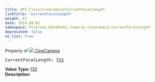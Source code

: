 ```yaml
---
title: API:Class/CineCamera/CurrentFocalLength
linkTitle: "CurrentFocalLength"
weight: 67
date: 2019-08-02
namespace: Primrose.DataModel.Cameras.CineCamera.CurrentFocalLength
deprecated: false
no_list: true
---
```

Property of <a href="/docs/api-reference/Class/CineCamera"><img src="/icons/silk/camera.png"/>&nbsp;CineCamera</a>
<pre class="method-declaration">
CurrentFocalLength: <a class="type" href="/docs/api-reference/System/Primitives#single">f32</a></pre>
<b>Value Type: </b>
<a class="type" href="/docs/api-reference/System/Primitives#single">f32</a>
<br/>
<b>Description: </b>